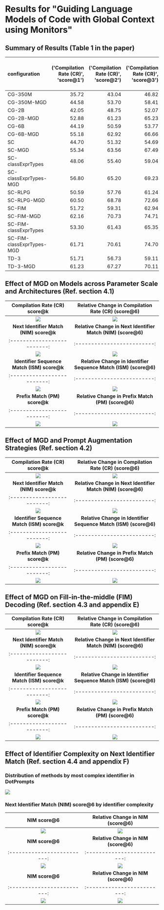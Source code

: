 # Results for "Guiding Language Models of Code with Global Context using Monitors"
## Summary of Results (Table 1 in the paper)
| configuration             |   ('Compilation Rate (CR)', 'score@1') |   ('Compilation Rate (CR)', 'score@2') |   ('Compilation Rate (CR)', 'score@3') |   ('Compilation Rate (CR)', 'score@4') |   ('Compilation Rate (CR)', 'score@5') |   ('Compilation Rate (CR)', 'score@6') |   ('Next Identifier Match (NIM)', 'score@1') |   ('Next Identifier Match (NIM)', 'score@2') |   ('Next Identifier Match (NIM)', 'score@3') |   ('Next Identifier Match (NIM)', 'score@4') |   ('Next Identifier Match (NIM)', 'score@5') |   ('Next Identifier Match (NIM)', 'score@6') |   ('Identifier Sequence Match (ISM)', 'score@1') |   ('Identifier Sequence Match (ISM)', 'score@2') |   ('Identifier Sequence Match (ISM)', 'score@3') |   ('Identifier Sequence Match (ISM)', 'score@4') |   ('Identifier Sequence Match (ISM)', 'score@5') |   ('Identifier Sequence Match (ISM)', 'score@6') |   ('Prefix Match (PM)', 'score@1') |   ('Prefix Match (PM)', 'score@2') |   ('Prefix Match (PM)', 'score@3') |   ('Prefix Match (PM)', 'score@4') |   ('Prefix Match (PM)', 'score@5') |   ('Prefix Match (PM)', 'score@6') |
|:--------------------------|---------------------------------------:|---------------------------------------:|---------------------------------------:|---------------------------------------:|---------------------------------------:|---------------------------------------:|---------------------------------------------:|---------------------------------------------:|---------------------------------------------:|---------------------------------------------:|---------------------------------------------:|---------------------------------------------:|-------------------------------------------------:|-------------------------------------------------:|-------------------------------------------------:|-------------------------------------------------:|-------------------------------------------------:|-------------------------------------------------:|-----------------------------------:|-----------------------------------:|-----------------------------------:|-----------------------------------:|-----------------------------------:|-----------------------------------:|
| CG-350M                   |                                  35.72 |                                  43.04 |                                  46.82 |                                  49.27 |                                  51.04 |                                  52.43 |                                        68.89 |                                        72.68 |                                        74.41 |                                        75.50 |                                        76.30 |                                        76.94 |                                            26.10 |                                            28.74 |                                            29.99 |                                            30.79 |                                            31.38 |                                            31.86 |                              21.81 |                              24.12 |                              25.23 |                              25.93 |                              26.45 |                              26.86 |
| CG-350M-MGD               |                                  44.58 |                                  53.70 |                                  58.41 |                                  61.47 |                                  63.69 |                                  65.37 |                                        76.22 |                                        79.89 |                                        81.53 |                                        82.55 |                                        83.26 |                                        83.80 |                                            28.15 |                                            30.93 |                                            32.27 |                                            33.14 |                                            33.79 |                                            34.31 |                              23.38 |                              25.78 |                              26.94 |                              27.69 |                              28.25 |                              28.69 |
| CG-2B                     |                                  42.05 |                                  48.75 |                                  52.07 |                                  54.21 |                                  55.78 |                                  57.01 |                                        73.81 |                                        77.26 |                                        78.85 |                                        79.86 |                                        80.57 |                                        81.11 |                                            30.20 |                                            32.94 |                                            34.31 |                                            35.21 |                                            35.86 |                                            36.38 |                              25.52 |                              27.93 |                              29.12 |                              29.91 |                              30.49 |                              30.95 |
| CG-2B-MGD                 |                                  52.88 |                                  61.23 |                                  65.23 |                                  67.74 |                                  69.52 |                                  70.91 |                                        80.52 |                                        83.75 |                                        85.21 |                                        86.13 |                                        86.80 |                                        87.32 |                                            32.36 |                                            35.31 |                                            36.78 |                                            37.75 |                                            38.46 |                                            39.03 |                              27.28 |                              29.84 |                              31.11 |                              31.95 |                              32.57 |                              33.06 |
| CG-6B                     |                                  44.19 |                                  50.59 |                                  53.77 |                                  55.87 |                                  57.42 |                                  58.64 |                                        74.53 |                                        77.83 |                                        79.33 |                                        80.28 |                                        80.98 |                                        81.55 |                                            31.01 |                                            33.77 |                                            35.12 |                                            36.00 |                                            36.66 |                                            37.17 |                              26.35 |                              28.79 |                              29.95 |                              30.71 |                              31.26 |                              31.69 |
| CG-6B-MGD                 |                                  55.18 |                                  62.92 |                                  66.66 |                                  69.10 |                                  70.88 |                                  72.28 |                                        81.09 |                                        84.14 |                                        85.48 |                                        86.31 |                                        86.90 |                                        87.35 |                                            33.17 |                                            35.99 |                                            37.39 |                                            38.30 |                                            38.99 |                                            39.55 |                              28.12 |                              30.58 |                              31.76 |                              32.53 |                              33.10 |                              33.56 |
| SC                        |                                  44.70 |                                  51.32 |                                  54.69 |                                  56.93 |                                  58.63 |                                  59.97 |                                        75.74 |                                        78.91 |                                        80.32 |                                        81.21 |                                        81.87 |                                        82.40 |                                            31.84 |                                            34.59 |                                            35.97 |                                            36.89 |                                            37.58 |                                            38.14 |                              26.75 |                              29.10 |                              30.27 |                              31.05 |                              31.63 |                              32.10 |
| SC-MGD                    |                                  55.34 |                                  63.56 |                                  67.49 |                                  69.94 |                                  71.69 |                                  73.03 |                                        82.30 |                                        85.24 |                                        86.53 |                                        87.34 |                                        87.94 |                                        88.42 |                                            34.14 |                                            37.02 |                                            38.46 |                                            39.41 |                                            40.12 |                                            40.69 |                              28.60 |                              31.10 |                              32.35 |                              33.17 |                              33.77 |                              34.25 |
| SC-classExprTypes         |                                  48.06 |                                  55.40 |                                  59.04 |                                  61.41 |                                  63.17 |                                  64.57 |                                        78.57 |                                        81.61 |                                        82.96 |                                        83.80 |                                        84.42 |                                        84.91 |                                            33.21 |                                            36.06 |                                            37.48 |                                            38.41 |                                            39.11 |                                            39.67 |                              27.93 |                              30.41 |                              31.64 |                              32.45 |                              33.06 |                              33.55 |
| SC-classExprTypes-MGD     |                                  56.80 |                                  65.20 |                                  69.23 |                                  71.77 |                                  73.59 |                                  75.01 |                                        83.55 |                                        86.39 |                                        87.62 |                                        88.39 |                                        88.94 |                                        89.37 |                                            34.92 |                                            37.86 |                                            39.31 |                                            40.27 |                                            40.99 |                                            41.56 |                              29.30 |                              31.82 |                              33.06 |                              33.88 |                              34.49 |                              34.98 |
| SC-RLPG                   |                                  50.59 |                                  57.76 |                                  61.24 |                                  63.48 |                                  65.11 |                                  66.39 |                                        79.65 |                                        82.51 |                                        83.75 |                                        84.50 |                                        85.03 |                                        85.42 |                                            35.57 |                                            38.52 |                                            40.03 |                                            41.03 |                                            41.77 |                                            42.35 |                              30.34 |                              32.93 |                              34.23 |                              35.08 |                              35.71 |                              36.21 |
| SC-RLPG-MGD               |                                  60.50 |                                  68.78 |                                  72.66 |                                  75.08 |                                  76.80 |                                  78.14 |                                        84.71 |                                        87.28 |                                        88.37 |                                        89.05 |                                        89.53 |                                        89.89 |                                            37.48 |                                            40.56 |                                            42.11 |                                            43.13 |                                            43.88 |                                            44.47 |                              31.81 |                              34.53 |                              35.88 |                              36.77 |                              37.44 |                              37.97 |
| SC-FIM                    |                                  51.72 |                                  59.31 |                                  62.94 |                                  65.25 |                                  66.92 |                                  68.23 |                                        79.58 |                                        82.42 |                                        83.68 |                                        84.49 |                                        85.08 |                                        85.56 |                                            35.53 |                                            38.49 |                                            39.95 |                                            40.91 |                                            41.64 |                                            42.22 |                              30.34 |                              32.93 |                              34.19 |                              35.02 |                              35.63 |                              36.12 |
| SC-FIM-MGD                |                                  62.16 |                                  70.73 |                                  74.71 |                                  77.17 |                                  78.89 |                                  80.19 |                                        84.68 |                                        87.24 |                                        88.33 |                                        89.01 |                                        89.50 |                                        89.89 |                                            37.55 |                                            40.61 |                                            42.13 |                                            43.13 |                                            43.89 |                                            44.50 |                              31.94 |                              34.60 |                              35.90 |                              36.76 |                              37.40 |                              37.91 |
| SC-FIM-classExprTypes     |                                  53.30 |                                  61.43 |                                  65.35 |                                  67.82 |                                  69.60 |                                  70.97 |                                        81.36 |                                        84.13 |                                        85.32 |                                        86.06 |                                        86.58 |                                        86.99 |                                            36.10 |                                            39.04 |                                            40.48 |                                            41.42 |                                            42.12 |                                            42.67 |                              30.62 |                              33.19 |                              34.44 |                              35.26 |                              35.87 |                              36.36 |
| SC-FIM-classExprTypes-MGD |                                  61.71 |                                  70.61 |                                  74.70 |                                  77.20 |                                  78.97 |                                  80.33 |                                        85.32 |                                        87.81 |                                        88.89 |                                        89.56 |                                        90.04 |                                        90.42 |                                            37.68 |                                            40.61 |                                            42.02 |                                            42.94 |                                            43.63 |                                            44.18 |                              31.88 |                              34.51 |                              35.79 |                              36.63 |                              37.25 |                              37.75 |
| TD-3                      |                                  51.71 |                                  56.73 |                                  59.11 |                                  60.64 |                                  61.77 |                                  62.66 |                                        80.76 |                                        83.42 |                                        84.56 |                                        85.27 |                                        85.78 |                                        86.18 |                                            38.57 |                                            41.49 |                                            42.87 |                                            43.77 |                                            44.44 |                                            44.97 |                              33.13 |                              35.69 |                              36.90 |                              37.70 |                              38.29 |                              38.77 |
| TD-3-MGD                  |                                  61.23 |                                  67.27 |                                  70.11 |                                  71.93 |                                  73.24 |                                  74.26 |                                        86.32 |                                        88.71 |                                        89.74 |                                        90.37 |                                        90.83 |                                        91.19 |                                            40.69 |                                            43.67 |                                            45.12 |                                            46.07 |                                            46.77 |                                            47.33 |                              34.29 |                              36.84 |                              38.07 |                              38.87 |                              39.46 |                              39.94 |

## Effect of MGD on Models across Parameter Scale and Architectures (Ref. section 4.1)
**Compilation Rate (CR) score@k** | **Relative Change in Compilation Rate (CR) (score@6)**
:-------------------------:|:-------------------------:
![](figures/score_at_k/fig_CR_models.png)  |  ![](figures/rel_changes/fig_CR_models_heatmap.png)
**Next Identifier Match (NIM) score@k** | **Relative Change in Next Identifier Match (NIM) (score@6)**
:-------------------------:|:-------------------------:
![](figures/score_at_k/fig_NIM_models.png)  |  ![](figures/rel_changes/fig_NIM_models_heatmap.png)
**Identifier Sequence Match (ISM) score@k** | **Relative Change in Identifier Sequence Match (ISM) (score@6)**
:-------------------------:|:-------------------------:
![](figures/score_at_k/fig_ISM_models.png)  |  ![](figures/rel_changes/fig_ISM_models_heatmap.png)
**Prefix Match (PM) score@k** | **Relative Change in Prefix Match (PM) (score@6)**
:-------------------------:|:-------------------------:
![](figures/score_at_k/fig_PM_models.png)  |  ![](figures/rel_changes/fig_PM_models_heatmap.png)
## Effect of MGD and Prompt Augmentation Strategies (Ref. section 4.2)
**Compilation Rate (CR) score@k** | **Relative Change in Compilation Rate (CR) (score@6)**
:-------------------------:|:-------------------------:
![](figures/score_at_k/fig_CR_prompt.png)  |  ![](figures/rel_changes/fig_CR_prompt_heatmap.png)
**Next Identifier Match (NIM) score@k** | **Relative Change in Next Identifier Match (NIM) (score@6)**
:-------------------------:|:-------------------------:
![](figures/score_at_k/fig_NIM_prompt.png)  |  ![](figures/rel_changes/fig_NIM_prompt_heatmap.png)
**Identifier Sequence Match (ISM) score@k** | **Relative Change in Identifier Sequence Match (ISM) (score@6)**
:-------------------------:|:-------------------------:
![](figures/score_at_k/fig_ISM_prompt.png)  |  ![](figures/rel_changes/fig_ISM_prompt_heatmap.png)
**Prefix Match (PM) score@k** | **Relative Change in Prefix Match (PM) (score@6)**
:-------------------------:|:-------------------------:
![](figures/score_at_k/fig_PM_prompt.png)  |  ![](figures/rel_changes/fig_PM_prompt_heatmap.png)
## Effect of MGD on Fill-in-the-middle (FIM) Decoding (Ref. section 4.3 and appendix E)
**Compilation Rate (CR) score@k** | **Relative Change in Compilation Rate (CR) (score@6)**
:-------------------------:|:-------------------------:
![](figures/score_at_k/fig_CR_fim.png)  |  ![](figures/rel_changes/fig_CR_fim_heatmap.png)
**Next Identifier Match (NIM) score@k** | **Relative Change in Next Identifier Match (NIM) (score@6)**
:-------------------------:|:-------------------------:
![](figures/score_at_k/fig_NIM_fim.png)  |  ![](figures/rel_changes/fig_NIM_fim_heatmap.png)
**Identifier Sequence Match (ISM) score@k** | **Relative Change in Identifier Sequence Match (ISM) (score@6)**
:-------------------------:|:-------------------------:
![](figures/score_at_k/fig_ISM_fim.png)  |  ![](figures/rel_changes/fig_ISM_fim_heatmap.png)
**Prefix Match (PM) score@k** | **Relative Change in Prefix Match (PM) (score@6)**
:-------------------------:|:-------------------------:
![](figures/score_at_k/fig_PM_fim.png)  |  ![](figures/rel_changes/fig_PM_fim_heatmap.png)
## Effect of Identifier Complexity on Next Identifier Match (Ref. section 4.4 and appendix F)
### Distribution of methods by most complex identifier in DotPrompts
![](figures/fig_method_dist_by_max_identifier_complexity_dist.png)

### Next Identifier Match (NIM) score@6 by identifier complexity
**NIM score@6** | **Relative Change in NIM (score@6)**
:-------------------------:|:-------------------------:
![](figures/score_at_k/fig_next_identifier_match_models_id_complexity.png)  |  ![](figures/rel_changes/fig_next_identifier_match_models_id_complexity_heatmap.png)
**NIM score@6** | **Relative Change in NIM (score@6)**
:-------------------------:|:-------------------------:
![](figures/score_at_k/fig_next_identifier_match_prompt_id_complexity.png)  |  ![](figures/rel_changes/fig_next_identifier_match_prompt_id_complexity_heatmap.png)
**NIM score@6** | **Relative Change in NIM (score@6)**
:-------------------------:|:-------------------------:
![](figures/score_at_k/fig_next_identifier_match_fim_id_complexity.png)  |  ![](figures/rel_changes/fig_next_identifier_match_fim_id_complexity_heatmap.png)

